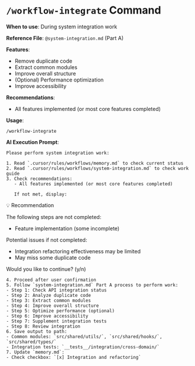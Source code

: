 # `/workflow-integrate` Command

**When to use**: During system integration work

**Reference File**: `@system-integration.md` (Part A)

**Features**:

- Remove duplicate code
- Extract common modules
- Improve overall structure
- (Optional) Performance optimization
- Improve accessibility

**Recommendations**:

- All features implemented (or most core features completed)

**Usage**:

```
/workflow-integrate
```

**AI Execution Prompt**:

```
Please perform system integration work:

1. Read `.cursor/rules/workflows/memory.md` to check current status
2. Read `.cursor/rules/workflows/system-integration.md` to check work guide
3. Check recommendations:
   - All features implemented (or most core features completed)

   If not met, display:
```

💡 Recommendation

The following steps are not completed:

- Feature implementation (some incomplete)

Potential issues if not completed:

- Integration refactoring effectiveness may be limited
- May miss some duplicate code

Would you like to continue? (y/n)

```
4. Proceed after user confirmation
5. Follow `system-integration.md` Part A process to perform work:
- Step 1: Check API integration status
- Step 2: Analyze duplicate code
- Step 3: Extract common modules
- Step 4: Improve overall structure
- Step 5: Optimize performance (optional)
- Step 6: Improve accessibility
- Step 7: Supplement integration tests
- Step 8: Review integration
6. Save output to path:
- Common modules: `src/shared/utils/`, `src/shared/hooks/`, `src/shared/types/`
- Integration tests: `__tests__/integration/cross-domain/`
7. Update `memory.md`:
- Check checkbox: `[x] Integration and refactoring`
```
